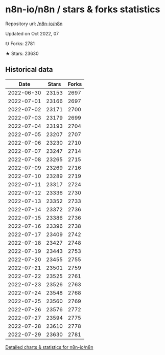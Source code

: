 # n8n-io/n8n / stars & forks statistics

Repository url: [/n8n-io/n8n](https://github.com/n8n-io/n8n)

Updated on Oct 2022, 07

☋ Forks: 2781

★ Stars: 23630

## Historical data
| Date | Stars | Forks |
|------|-------|-------|
| 2022-06-30 | 23153 | 2697 | 
| 2022-07-01 | 23166 | 2697 | 
| 2022-07-02 | 23171 | 2700 | 
| 2022-07-03 | 23179 | 2699 | 
| 2022-07-04 | 23193 | 2704 | 
| 2022-07-05 | 23207 | 2707 | 
| 2022-07-06 | 23230 | 2710 | 
| 2022-07-07 | 23247 | 2714 | 
| 2022-07-08 | 23265 | 2715 | 
| 2022-07-09 | 23269 | 2716 | 
| 2022-07-10 | 23289 | 2719 | 
| 2022-07-11 | 23317 | 2724 | 
| 2022-07-12 | 23336 | 2730 | 
| 2022-07-13 | 23352 | 2733 | 
| 2022-07-14 | 23372 | 2736 | 
| 2022-07-15 | 23386 | 2736 | 
| 2022-07-16 | 23396 | 2738 | 
| 2022-07-17 | 23409 | 2742 | 
| 2022-07-18 | 23427 | 2748 | 
| 2022-07-19 | 23443 | 2753 | 
| 2022-07-20 | 23455 | 2755 | 
| 2022-07-21 | 23501 | 2759 | 
| 2022-07-22 | 23525 | 2761 | 
| 2022-07-23 | 23526 | 2763 | 
| 2022-07-24 | 23548 | 2768 | 
| 2022-07-25 | 23560 | 2769 | 
| 2022-07-26 | 23576 | 2772 | 
| 2022-07-27 | 23594 | 2775 | 
| 2022-07-28 | 23610 | 2778 | 
| 2022-07-29 | 23630 | 2781 | 


[Detailed charts & statistics for n8n-io/n8n](https://reviewgithub.com/rep/n8n-io/n8n)
